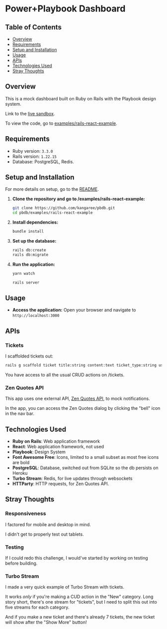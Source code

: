 # Power+Playbook Dashboard

## Table of Contents

- [Overview](#overview)
- [Requirements](#requirements)
- [Setup and Installation](#setup-and-installation)
- [Usage](#usage)
- [APIs](#apis)
- [Technologies Used](#technologies-used)
- [Stray Thoughts](#stray-thoughts)

## Overview

This is a mock dashboard built on Ruby on Rails with the Playbook design system.

Link to the [live sandbox](https://secret-everglades-10866-ba4bd045ad04.herokuapp.com/).

To view the code, go to [examples/rails-react-example](examples/rails-react-example).

## Requirements

- Ruby version: `3.3.0`
- Rails version: `1.22.15`
- Database: PostgreSQL, Redis.

## Setup and Installation

For more details on setup, go to the [README](examples/rails-react-example/README.md).

1. **Clone the repository and go to /examples/rails-react-example:**

   ```sh
   git clone https://github.com/kangaree/pbdb.git
   cd pbdb/examples/rails-react-example
   ```

2. **Install dependencies:**

   ```sh
   bundle install
   ```

3. **Set up the database:**

   ```sh
   rails db:create
   rails db:migrate
   ```

4. **Run the application:**

   ```sh
   yarn watch
   ```

   ```sh
   rails server
   ```

## Usage

- **Access the application:** Open your browser and navigate to `http://localhost:3000`

## APIs

### Tickets

I scaffolded tickets out:
```sh
rails g scaffold ticket title:string content:text ticket_type:string user_name:string user_image:string
```

You have access to all the usual CRUD actions on /tickets. 

### Zen Quotes API

This app uses one external API, [Zen Quotes API](https://zenquotes.io/), to mock notifications.

In the app, you can access the Zen Quotes dialog by clicking the "bell" icon in the nav bar.

## Technologies Used

- **Ruby on Rails**: Web application framework
- **React**: Web application framework, not used
- **Playbook**: Design System
- **Font Awesome Free**: Icons, limited to a small subset as most free icons are bold
- **PostgreSQL**: Database, switched out from SQLite so the db persists on Heroku
- **Turbo Stream**: Redis, for live updates through websockets
- **HTTParty**: HTTP requests, for Zen Quotes API.

## Stray Thoughts

### Responsiveness

I factored for mobile and desktop in mind. 

I didn't get to properly test out tablets.

### Testing

If I could redo this challenge, I would've started by working on testing before
building. 

### Turbo Stream

I made a very quick example of Turbo Stream with tickets.

It works _only_ if you're making a CUD action in the "New" category. 
Long story short, there's one stream for "tickets", but I need to split this
out into five streams for each category. 

And if you make a new ticket and there's already 7 tickets, the new ticket
will show after the "Show More" button!